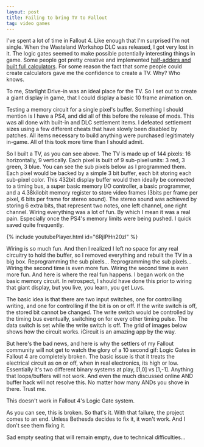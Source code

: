 ```yaml
---
layout: post
title: Failing to bring TV to Fallout
tag: video games
---
```


I've spent a lot of time in Fallout 4. Like enough that I'm surprised I'm not single. When the Wasteland Workshop DLC was released, I got very lost in it. The logic gates seemed to make possible potentially interesting things in game. Some people got pretty creative and implemented [half-adders and built full calculators](https://www.youtube.com/results?search_query=fallout+4+half-adder). For some reason the fact that some people could create calculators gave me the confidence to create a TV. Why? Who knows.
<!--more-->

To me, Starlight Drive-in was an ideal place for the TV. So I set out to create a giant display in game, that I could display a basic 10 frame animation on.
 
Testing a memory circuit for a single pixel's buffer.
Something I should mention is I have a PS4, and did all of this before the release of mods. This was all done with built-in and DLC settlement items. I defeated settlement sizes using a few different cheats that have slowly been disabled by patches. All items necessary to build anything were purchased legitimately in-game. All of this took more time than I should admit.

So I built a TV, as you can see above. The TV is made up of 144 pixels: 16 horizontally, 9 vertically. Each pixel is built of 9 sub-pixel units: 3 red, 3 green, 3 blue. You can see the sub pixels below as I programmed them. Each pixel would be backed by a simple 3 bit buffer, each bit storing each sub-pixel color. This 432bit display buffer would then ideally be connected to a timing bus, a super basic memory I/O controller, a basic programmer, and a 4.38kilobit memory register to store video frames (3bits per frame per pixel, 6 bits per frame for stereo sound). The stereo sound was achieved by storing 6 extra bits, that represent two notes, one left channel, one right channel.
Wiring everything was a lot of fun. By which I mean it was a real pain. Especially once the PS4's memory limits were being pushed. I quick saved quite frequently.

{% include youtubePlayer.html id="6RjIPHn20zI" %}

Wiring is so much fun.
And then I realized I left no space for any real circuitry to hold the buffer, so I removed everything and rebuilt the TV in a big box.
 Reprogramming the sub pixels... 
Reprogramming the sub pixels...
 Wiring the second time is even more fun. 
Wiring the second time is even more fun.
And here is where the real fun happens. I began work on the basic memory circuit. In retrospect, I should have done this prior to wiring that giant display, but you live, you learn, you get Luvs.

The basic idea is that there are two input switches, one for controlling writing, and one for controlling if the bit is on or off. If the write switch is off, the stored bit cannot be changed. The write switch would be controlled by the timing bus eventually, switching on for every other timing pulse. The data switch is set while the write switch is off. The grid of images below shows how the circuit works. iCircuit is an amazing app by the way.

But here's the bad news, and here is why the settlers of my Fallout community will not get to watch the glory of a 10 second gif: Logic Gates in Fallout 4 are completely broken. The basic issue is that it treats the electrical circuit as on or off, when in real electronics, its high or low. Essentially it's two different binary systems at play, [1,0] vs [1,-1]. Anything that loops/buffers will not work. And even the much discussed online AND buffer hack will not resolve this. No matter how many ANDs you shove in there. Trust me.

This doesn't work in Fallout 4's Logic Gate system.

As you can see, this is broken.
So that's it. With that failure, the project comes to an end. Unless Bethesda decides to fix it, it won't work. And I don't see them fixing it. 

Sad empty seating that will remain empty, due to technical difficulties...
